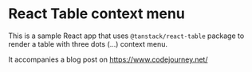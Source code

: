# React Table context menu

This is a sample React app that uses `@tanstack/react-table` package to render a table with three dots (...) context menu.

It accompanies a blog post on https://www.codejourney.net/

